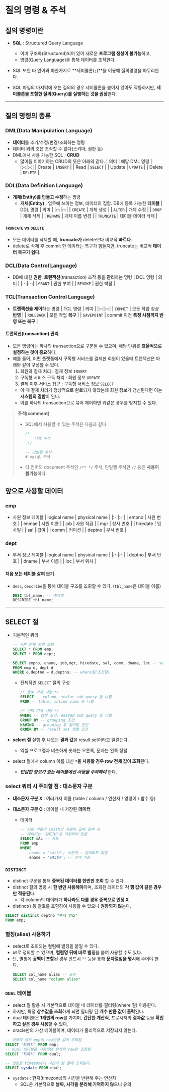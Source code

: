 # 질의 명령 & 주석

## 질의 명령이란

- **SQL** : Structured Query Language

  - 이미 구조화(Structured)되어 있어 새로운 **프로그램 생성이 불가능**하고,
  - 명령(Query Language)을 통해 데이터를 조작한다.

- SQL 또한 타 언어와 마찬가지로 **세미콜론(`;`)**을 이용해 질의명령을 마무리한다.
- SQL 파일의 마지막에 오는 질의의 경우 세미콜론을 붙이지 않아도 작동하지만, **세미콜론을 포함한 질의(Query)를 실행하는 것을 권장**한다.

---

## 질의 명령의 종류

### DML(Data Manipulation Language)

- **데이터**를 추가/수정/변경/조회하는 명령
- 데이터 외의 것은 조작할 수 없다(스키마, 권한 등)
- DML에서 사용 가능한 SQL : **CRUD**
  - 많이들 이야기하는 CRUD의 뜻은 아래와 같다.
    | 의미 | 해당 DML 명령 |
    |:-:|:-:|
    | Create | `INSERT` |
    | Read | `SELECT` |
    | Update | `UPDATE` |
    | Delete | `DELETE` |

### DDL(Data Definition Language)

- **개체(Entity)를 만들고 수정**하는 명령
  - **개체(Entity)** : 업무에 쓰이는 정보, 데이터의 집합. DB에 등록 가능한 **테이블**
    | DDL 명령 | 의미 |
    |:-:|:-:|
    | `CREATE` | 개체 생성 |
    | `ALTER` | 개체 수정 |
    | `DROP` | 개체 삭제 |
    | `RENAME` | 개체 이름 변경 |
    | `TRUNCATE` | 테이블 데이터 삭제 |

#### `TRUNCATE` vs `DELETE`

- 모든 데이터를 삭제할 때, **truncate가** delete보다 비교적 **빠르다**.
- delete로 삭제 후 commit 한 데이터는 복구가 힘들지만, truncate는 비교적 **데이터 복구가 쉽다**.

### DCL(Data Control Language)

- DB에 대한 **권한**, **트랜잭션**(transaction) 조작 등을 **관리**하는 명령
  | DCL 명령 | 의미 |
  |:-:|:-:|
  | `GRANT` | 권한 부여 |
  | `REVOKE` | 권한 박탈 |

### TCL(Transaction Control Language)

- **트랜잭션을 제어**하는 명령
  | TCL 명령 | 의미 |
  |:-:|:-:|
  | `COMMIT` | 모든 작업 정상 **반영** |
  | `ROLLBACK` | 모든 작업 **복구** |
  | `SAVEPOINT` | commit 이전 **특정 시점까지 반영 또는 복구** |

#### 트랜잭션(transaction) 관리

- 모든 명령어는 하나의 transaction으로 구분될 수 있으며, 해당 단위를 **효율적으로 설정하는 것이 중요**하다.
- 예를 들어, 어떤 플랫폼에서 구독형 서비스를 결제한 회원이 있을때 트랜잭션은 아래와 같이 구성할 수 있다.
  1. 회원의 결제 처리 : 결제 정보 `INSERT`
  2. 구독형 서비스 구독 처리 : 회원 정보 `UDPATE`
  3. 결제 이후 서비스 접근 : 구독형 서비스 정보 `SELECT`
  - 이 때 결제 처리가 정상적으로 완료되지 않았는데 회원 정보가 갱신된다면 이는 **시스템의 결함**이 된다.
  - 이를 하나의 transaction으로 묶어 제어하면 위같은 경우를 방지할 수 있다.

> **주석(comment)**
>
> - SQL에서 사용할 수 있는 주석은 다음과 같다.
>
>   ```sql
>   /*
>       다행 주석
>    */
>
>   -- 단일행 주석
>   # mysql 주석
>   ```
>
> - 타 언어의 document 주석인 `/** */` 주석, 단일행 주석인 `//` 등은 **사용이 불가능**하다.

## 앞으로 사용할 데이터

### emp

- 사원 정보 테이블
  | logical name | physical name |
  |:-:|:-:|
  | empno | 사원 번호 |
  | enmae | 사원 이름 |
  | job | 사원 직급 |
  | mgr | 상사 번호 |
  | hiredate | 입사일 |
  | sal | 급여 |
  | comm | 커미션 |
  | deptno | 부서 번호 |

### dept

- 부서 정보 테이블
  | logical name | physical name |
  |:-:|:-:|
  | deptno | 부서 번호 |
  | dname | 부서 이름 |
  | loc | 부서 위치 |

#### 처음 보는 테이블 살펴 보기

- `desc`, `describe`을 통해 테이블 구조를 조회할 수 있다. (`tbl_name`은 테이블 이름)
  ```sql
  DESC tbl_name; -- 축약형
  DESCRIBE tbl_name;
  ```

---

## SELECT 절

- 기본적인 쿼리

  ```sql
  -- 기본 전체 컬럼 조회
  SELECT * FROM emp;
  SELECT * FROM dept;

  SELECT empno, ename, job,mgr, hiredate, sal, comm, dname, loc -- select 절
  FROM emp e, dept d
  WHERE e.deptno = d.deptno; -- where절(조건절)
  ```

  - 전체적인 `SELECT` 절의 구성

    ```sql
    /* 필수 기재 사항 */
    SELECT -- column, scalar sub query 등 나열
    FROM -- table, inline view 등 나열

    /* 선택 기재 사항 */
    WHERE -- 검색 조건, nested sub query 등 나열
    GROUP BY -- grouping 조건
    HAVING -- grouping 후 필터링 조건
    ORDER BY -- result set 정렬 조건
    ```

- **select 절** 실행 후 나오는 **결과 값**을 result set이라고 일컫는다.
  - 엑셀 프로그램과 비슷하게 숫자는 오른쪽, 문자는 왼쪽 정렬
- select 절에서 column 이름 대신 **`*`을 사용할 경우 row 전체 값이 조회**된다.
  - **_민감한 정보가 있는 테이블에선 사용을 주의해야_** 한다.

### select 쿼리 시 주의할 점 : 대소문자 구분

- **대소문자 구분 X** : 여러가지 이름 (table / column / 연산자 / 명령어 / 함수 등)
- **대소문자 구분 O** : 테이블 내 저장된 **데이터**

  - 데이터
    ```sql
    -- 사원 이름이 smith인 사원의 급여 검색 시
    -- 데이터는 'SMITH'로 저장되어 있음
    SELECT sAL -- 가능
    FROM emp
    WHERE
    --  ename = 'smith'; 소문자 : 검색되지 않음
        ename = 'SMITH'; -- 검색 가능
    ```

### `DISTINCT`

- distinct 구문을 통해 **중복된 데이터를 한번만 조회** 할 수 있다.
- distinct 질의 명령 시 **한 번만 사용해야**하며, 조회된 데이터의 **각 행 값이 같은 경우만 적용된**다.
  - 각 column의 데이터가 **하나라도 다를 경우 중복으로 인정 X**
- distinct() 등 괄호를 포함하여 사용할 수 있으나 **권장되지 않**는다.

```sql
SELECT distinct deptno "부서 번호"
FROM emp;
```

### 별칭(alias) 사용하기

- select로 조회되는 컬럼에 별칭을 붙일 수 있다.
- `AS`로 정의할 수 있으며, **컬럼명 뒤에 바로 별칭**을 붙여 사용할 수도 있다.
- 단, 별칭에 **공백이 포함**된 경우 반드시 `""` 등을 통해 **문자열임을 명시**해 주어야 한다.
  ```sql
  SELECT col_name alias -- 또는
  SELECT col_name "column alias"
  ```

### `DUAL` 테이블

- select 절 활용 시 기본적으로 테이블 내 데이터를 필터링(where 절) 이용한다.
- 하지만, 특정 **상수값을 조회**하게 되면 필터링 된 **개수 만큼 값이 출력**된다.
- dual 테이블은 **1개만의 row**를 가지며, **간단한 계산식**, 프로시저의 **결과값** 등을 **확인하고 싶은 경우 사용**할 수 있다.
- oracle만의 가상 테이블이며, 데이터가 물리적으로 저장되지 않는다.

```sql
-- 아래의 경우 emp의 row만큼 값이 조회됨
SELECT '최이지' FROM emp;
-- dual 테이블을 사용하면 한개의 row만 조회됨
SELECT '최이지' FROM dual;

-- 셋팅한 timezone의 시간이 한 줄에 조회된다.
SELECT sysdate FROM dual;
```

- `sysdate` : 현지(timezone)의 시간을 반환해 주는 연산자
  - SQL은 기본적으로 **날짜, 시각을 분리해 기억하지 않**으니 유의
